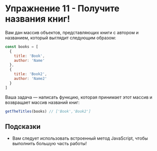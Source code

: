 # Упражнение 11 - Получите названия книг!

Вам дан массив объектов, представляющих книги с автором и названием, который выглядит следующим образом:

```javascript
const books = [
  {
    title: 'Book',
    author: 'Name'
  },
  {
    title: 'Book2',
    author: 'Name2'
  }
]
```

Ваша задача — написать функцию, которая принимает этот массив и возвращает массив названий книг:

```javascript
getTheTitles(books) // ['Book','Book2']
```

## Подсказки

- Вам следует использовать встроенный метод JavaScript, чтобы выполнить большую часть работы!